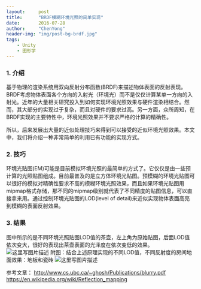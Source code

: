 ```yaml
---
layout:     post
title:      "BRDF模糊环境光照的简单实现"
date:       2016-07-28
author:     "ChenYong"
header-img: "img/post-bg-brdf.jpg"
tags:
    - Unity
    - 图形学
---
```


### 1. 介绍 
基于物理的渲染系统用双向反射分布函数(BRDF)来描述物体表面的反射表现。BRDF考虑物体表面各个方向的入射光（环境光）而不是仅仅计算某单一方向的入射光。近年的大量相关研究投入到如何实现环境光照效果与硬件渲染相结合。然而，其大部分的实现过于复杂，而且对硬件的要求过高。另一方面，众所周知，在BRDF实现的主要特性中，环境光照效果并不要求严格的计算的精确性。

所以，后来发展出大量的近似处理技巧来得到可以接受的近似环境光照效果。本文中，我们将介绍一种非常简单的利用已有功能的实现方式。
### 2. 技巧
环境光贴图(EM)可能是目前模拟环境光照的最简单的方式了。它仅仅是由一些预计算的光照贴图组成。目前最普及的是立方体环境光贴图。预模糊的环境光贴图可以很好的模拟对精确性要求不高的模糊环境光照效果，而且如果环境光贴图用mipmap格式存储，那不同的mipmap级别就代表了不同精度的贴图信息，可以直接拿来用。通过控制环境光贴图的LOD(level of detail)来近似实现物体表面高亮到模糊的表面反射效果。
### 3. 结果
 
图中所示的是不同环境光照贴图LOD值的茶壶，左上角为原始贴图，后面LOD值依次变大，很好的表现出茶壶表面的光泽度在依次变低的效果。
![这里写图片描述](http://img.blog.csdn.net/20160728194039587)
附图：结合上述原理实现的不同LOD值，不同反射度的房间地面效果：地板和瓷砖
![这里写图片描述](http://img.blog.csdn.net/20160728194114963) 

参考文章：
http://www.cs.ubc.ca/~ghosh/Publications/blurry.pdf
https://en.wikipedia.org/wiki/Reflection_mapping
